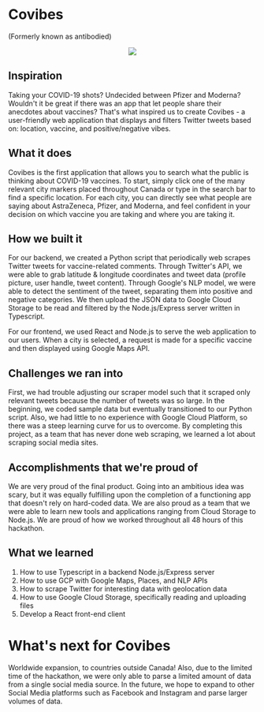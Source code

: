 # Covibes
(Formerly known as antibodied)

<p align="center">
  <img src="https://i.imgur.com/mfdAo2g.png" />
</p>

## Inspiration
Taking your COVID-19 shots? Undecided between Pfizer and Moderna? Wouldn't it be great if there was an app that let people share their anecdotes about vaccines? That's what inspired us to create Covibes - a user-friendly web application that displays and filters Twitter tweets based on: location, vaccine, and positive/negative vibes.

## What it does
Covibes is the first application that allows you to search what the public is thinking about COVID-19 vaccines. To start, simply click one of the many relevant city markers placed throughout Canada or type in the search bar to find a specific location. For each city, you can directly see what people are saying about AstraZeneca, Pfizer, and Moderna, and feel confident in your decision on which vaccine you are taking and where you are taking it.

## How we built it
For our backend, we created a Python script that periodically web scrapes Twitter tweets for vaccine-related comments. Through Twitter's API, we were able to grab latitude & longitude coordinates and tweet data (profile picture, user handle, tweet content). Through Google's NLP model, we were able to detect the sentiment of the tweet, separating them into positive and negative categories. We then upload the JSON data to Google Cloud Storage to be read and filtered by the Node.js/Express server written in Typescript.

For our frontend, we used React and Node.js to serve the web application to our users. When a city is selected, a request is made for a specific vaccine and then displayed using Google Maps API.

## Challenges we ran into
First, we had trouble adjusting our scraper model such that it scraped only relevant tweets because the number of tweets was so large. In the beginning, we coded sample data but eventually transitioned to our Python script. Also, we had little to no experience with Google Cloud Platform, so there was a steep learning curve for us to overcome. By completing this project, as a team that has never done web scraping, we learned a lot about scraping social media sites.

## Accomplishments that we're proud of
We are very proud of the final product. Going into an ambitious idea was scary, but it was equally fulfilling upon the completion of a functioning app that doesn't rely on hard-coded data. We are also proud as a team that we were able to learn new tools and applications ranging from Cloud Storage to Node.js. We are proud of how we worked throughout all 48 hours of this hackathon.

## What we learned
1. How to use Typescript in a backend Node.js/Express server
2. How to use GCP with Google Maps, Places, and NLP APIs
3. How to scrape Twitter for interesting data with geolocation data
4. How to use Google Cloud Storage, specifically reading and uploading files
5. Develop a React front-end client

# What's next for Covibes
Worldwide expansion, to countries outside Canada! Also, due to the limited time of the hackathon, we were only able to parse a limited amount of data from a single social media source. In the future, we hope to expand to other Social Media platforms such as Facebook and Instagram and parse larger volumes of data.
